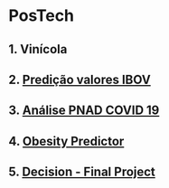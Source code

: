# PosTech

## 1. Vinícola

## 2. [Predição valores IBOV](challenges/2_ibov/README.md)

## 3. [Análise PNAD COVID 19](challenges/3_covid19/README.md)

## 4. [Obesity Predictor](challenges/4_obesity/README.md)

## 5. [Decision - Final Project](challenges/5_data/README.md)